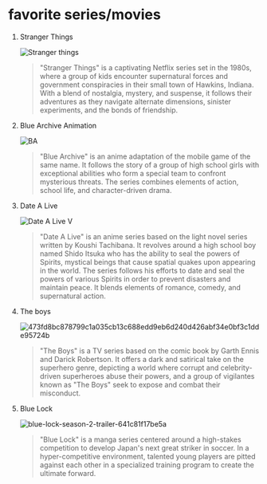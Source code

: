 # favorite series/movies
1. Stranger Things

   ![Stranger things](https://github.com/AngeloAguilarSTI/app-dev/assets/168876528/58cee8cb-2d86-4d7e-b4b6-0986f64d1fd5)

   > "Stranger Things" is a captivating Netflix series set in the 1980s, where a group of kids encounter supernatural forces and government conspiracies in their small town of Hawkins, Indiana. With a blend of nostalgia, mystery, and suspense, it follows their adventures as they navigate alternate dimensions, sinister experiments, and the bonds of friendship.

2. Blue Archive Animation

   ![BA](https://github.com/AngeloAguilarSTI/app-dev/assets/168876528/6faa000f-1224-47d5-8778-9c7db6facdbe)

   > "Blue Archive" is an anime adaptation of the mobile game of the same name. It follows the story of a group of high school girls with exceptional abilities who form a special team to confront mysterious threats. The series combines elements of action, school life, and character-driven drama.

3. Date A Live

   ![Date A Live V](https://github.com/AngeloAguilarSTI/app-dev/assets/168876528/a8ce1d7c-0e89-4890-8bca-5b75d8b58f3e)

   > "Date A Live" is an anime series based on the light novel series written by Koushi Tachibana. It revolves around a high school boy named Shido Itsuka who has the ability to seal the powers of Spirits, mystical beings that cause spatial quakes upon appearing in the world. The series follows his efforts to date and seal the powers of various Spirits in order to prevent disasters and maintain peace. It blends elements of romance, comedy, and supernatural action.

4. The boys

   ![473fd8bc878799c1a035cb13c688edd9eb6d240d426abf34e0bf3c1dde95724b](https://github.com/AngeloAguilarSTI/app-dev/assets/168876528/adcf8a92-6ba0-4ca4-a0da-22ae4ca5f982)

   > "The Boys" is a TV series based on the comic book by Garth Ennis and Darick Robertson. It offers a dark and satirical take on the superhero genre, depicting a world where corrupt and celebrity-driven superheroes abuse their powers, and a group of vigilantes known as "The Boys" seek to expose and combat their misconduct.

5. Blue Lock

   ![blue-lock-season-2-trailer-641c81f17be5a](https://github.com/AngeloAguilarSTI/app-dev/assets/168876528/d8416776-5066-48ed-98f3-b9abc319c669)

   > "Blue Lock" is a manga series centered around a high-stakes competition to develop Japan's next great striker in soccer. In a hyper-competitive environment, talented young players are pitted against each other in a specialized training program to create the ultimate forward.
